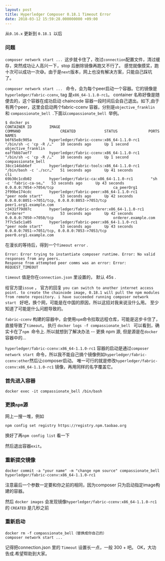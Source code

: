 ```yaml
---
layout: post
title: Hyperledger Composer 0.18.1 Timeout Error
date: 2018-03-12 15:59:28.000000000 +09:00
---
```



从`0.16.x` 更新到 `0.18.1 `以后

### 问题

`composer network start ... `这步就卡住了，改过`connection`配置文件，清过缓存，突然成功让人高兴一下，stop 后删除镜像再跑又不行了。 感觉就像摸奖，跑十次可以成功一次😅。由于是`next`版本，网上也没有解决方案，只能自己踩坑了。


`composer network start ... ` 命令，会为每个peer启动一个容器。它的镜像是 `hyperledger/fabric-ccenv`, tag 是`x86_64-1.1.0-rc1`。 container 名称好像是随便去的，这个容器在成功启动 chaincode 容器一段时间后会自己退出。如下,由于有两个peer，这里会启动两个fabric-ccenv 容器，分别是`objective_franklin ` 和 `compassionate_bell `.下面以`compassionate_bell `举例。

```
$ docker ps
CONTAINER ID        IMAGE                                         COMMAND                  CREATED             STATUS              PORTS                                            NAMES
b6f65e8c905a        hyperledger/fabric-ccenv:x86_64-1.1.0-rc1     "/bin/sh -c 'cp -R /…"   10 seconds ago      Up 1 second                                                          objective_franklin
eaffbbb7aef7        hyperledger/fabric-ccenv:x86_64-1.1.0-rc1     "/bin/sh -c 'cp -R /…"   10 seconds ago      Up 1 second                                                          compassionate_bell
38cc14dab6ef        hyperledger/fabric-tools:x86_64-1.1.0-rc1     "/bin/bash -c './scr…"   51 seconds ago      Up 41 seconds                                                        cli
69b30c1cdb02        hyperledger/fabric-ca:x86_64-1.1.0-rc1        "sh -c 'fabric-ca-se…"   53 seconds ago      Up 43 seconds       0.0.0.0:7054->7054/tcp                           ca_peerOrg1
2f99be174cdc        hyperledger/fabric-peer:x86_64-1.1.0-rc1      "peer node start"        53 seconds ago      Up 42 seconds       0.0.0.0:8051->7051/tcp, 0.0.0.0:8053->7053/tcp   peer1.org1.example.com
c3431f79d07c        hyperledger/fabric-orderer:x86_64-1.1.0-rc1   "orderer"                53 seconds ago      Up 42 seconds       0.0.0.0:7050->7050/tcp                           orderer.example.com
7f7c5a5c1a05        hyperledger/fabric-peer:x86_64-1.1.0-rc1      "peer node start"        53 seconds ago      Up 43 seconds       0.0.0.0:7051->7051/tcp, 0.0.0.0:7053->7053/tcp   peer0.org1.example.com
```

在漫长的等待后，得到一个`Timeout error` .

```
Error: Error trying to instantiate composer runtime. Error: No valid responses from any peers.
Response from attempted peer comms was an error: Error: REQUEST_TIMEOUT
```

 `timeout` 值是你在`connection.json` 里设置的， 默认 45s .

给官方提`issue` ， 官方的回复 `you can switch to another internet access point. to create the chaincode image, 0.18.1 will pull the npm modules from remote repository. i have succeeded running composer network start `
好吧，换个网，可能是在中国的原因，所以这招对我来说没什么用。
至少知道了可能是什么问题导致的。

`fabric-ccenv` 构建的容器中，会使用`npm`命令拉取远程仓库，可能是这步卡住了，直接导致了`timeout`。
执行 `docker logs -f compassionate_bell ` 可以看到，确实卡在了`npm `命令上. 所以就想到了解决办法 -- 更换 npm 源, 但是源是在`docker`容器中的...

`hyperledger/fabric-ccenv:x86_64-1.1.0-rc1` 容器的启动是通过`composer network start `命令，所以我不能自己搞个镜像例如`hyperledger/fabric-ccenv:other`然后让composer启动。 唯一可行的就是修改`hyperledger/fabric-ccenv:x86_64-1.1.0-rc1` 镜像，再用同样的名字覆盖它。

### 首先进入容器
```
docker exec -it compassionate_bell /bin/bash 
```
### 更换`npm`源
网上一搜一堆，例如

```
npm config set registry https://registry.npm.taobao.org
```
换好了再`npm config list` 看一下

然后退出容器`exit`。

### 重新提交镜像
```
docker commit -a "your name" -m "change npm source" compassionate_bell hyperledger/fabric-ccenv:x86_64-1.1.0-rc1 
```
注意最后一个参数一定要和你之前的相同，因为composer 只为启动指定image构建的容器。

然后 `docker images` 会发现镜像`hyperledger/fabric-ccenv:x86_64-1.1.0-rc1` 的 `CREATED` 是几秒之前

### 重新启动
```
docker rm -f compassionate_bell（替换成你自己的）
composer network start ...
```

记得把connection.json 里的 `Timeout` 设置长一点，一般 300 + 吧。
OK，大功告成.希望帮助到大家。

